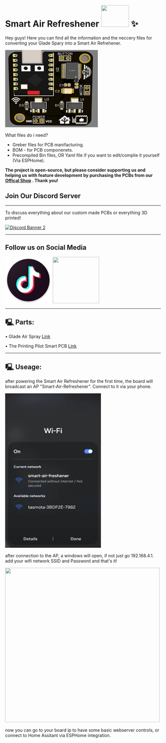 # **Smart Air Refreshener**  <img src="https://raw.githubusercontent.com/ThePrintingPilot/Smart-Air-Refreshener/refs/heads/main/Pictures/Glade.jpg" width="90" height="70" /> ✨

Hey guys! 
Here you can find all the information and the neccery files for converting your Glade Spary into a Smart Air Refrehener.

<img src="https://raw.githubusercontent.com/ThePrintingPilot/Smart-Air-Refreshener/refs/heads/main/Pictures/PCB.png" width="300" height="250" /> 

What files do i need?

* Greber files for PCB manifacturing.
* BOM - for PCB componenets.
* Precompiled Bin files, OR Yaml file if you want to edit/complie it yourself (Via ESPHome).


**The project is open-source, but please consider supporting us and helping us with feature development by purchasing the PCBs from our [Offical Shop](https://theprintingpilot.com) . Thank you!**



## **Join Our Discord Server**
---
To discuss everything about our custom made PCBs or everything 3D printed!

[<img src="https://discordapp.com/api/guilds/763458034440863814/widget.png?style=banner2" alt="Discord Banner 2"/>](https://discord.gg/cdHPTxnrM8)


---
## **Follow us on Social Media**

[<img src="https://raw.githubusercontent.com/ThePrintingPilot/Smart-Air-Refreshener/refs/heads/main/Pictures/Tiktok.png" width="150" height="150" />](https://www.tiktok.com/@the_printing_pilot)
[<img src="https://upload.wikimedia.org/wikipedia/commons/f/fd/YouTube_full-color_icon_%282024%29.svg" width="150" height="150" />](https://www.youtube.com/@ThePrintingPilot)



---

## 🖳 **Parts:**  
• Glade Air Spray [Link](https://www.amazon.com/dp/B01GHGMO90?ref=ppx_yo2ov_dt_b_fed_asin_title) 

• The Printing Pilot Smart PCB [Link](https://theprintingpilot.com) 


---
## 🖳 **Useage:**  
after powering the Smart Air Refreshener for the first time, the board will broadcast an AP "Smart-Air-Refreshener". Connect to it via your phone.

<img src="https://raw.githubusercontent.com/ThePrintingPilot/Smart-Air-Refreshener/refs/heads/main/Pictures/Wifi.png" width="310" height="500" /> 

after connection to the AP, a windows will open, if not just go 192.168.4.1.
add your wifi network SSID and Password and that's it!

<img src="https://esphome.io/images/captive_portal-ui.png" width="500" height="500" /> 

now you can go to your board ip to have some basic webserver controls, or connect to Home Assitant via ESPHome integration.
